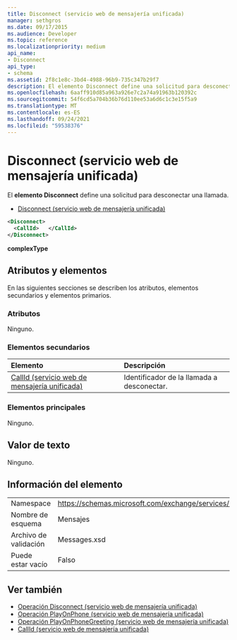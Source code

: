 ```yaml
---
title: Disconnect (servicio web de mensajería unificada)
manager: sethgros
ms.date: 09/17/2015
ms.audience: Developer
ms.topic: reference
ms.localizationpriority: medium
api_name:
- Disconnect
api_type:
- schema
ms.assetid: 2f8c1e8c-3bd4-4988-96b9-735c347b29f7
description: El elemento Disconnect define una solicitud para desconectar una llamada.
ms.openlocfilehash: 6aaff910d85a963a926e7c2a74a91963b120392c
ms.sourcegitcommit: 54f6cd5a704b36b76d110ee53a6d6c1c3e15f5a9
ms.translationtype: MT
ms.contentlocale: es-ES
ms.lasthandoff: 09/24/2021
ms.locfileid: "59538376"
---
```

# <a name="disconnect-um-web-service"></a>Disconnect (servicio web de mensajería unificada)

El **elemento Disconnect** define una solicitud para desconectar una llamada. 
  
- [Disconnect (servicio web de mensajería unificada)](disconnect-um-web-service.md)
  
```xml
<Disconnect>
  <CallId>   </CallId>
</Disconnect>
```

 **complexType**
## <a name="attributes-and-elements"></a>Atributos y elementos

En las siguientes secciones se describen los atributos, elementos secundarios y elementos primarios.
  
### <a name="attributes"></a>Atributos

Ninguno.
  
### <a name="child-elements"></a>Elementos secundarios

|**Elemento**|**Descripción**|
|:-----|:-----|
|[CallId (servicio web de mensajería unificada)](callid-um-web-service.md) <br/> |Identificador de la llamada a desconectar.  <br/> |
   
### <a name="parent-elements"></a>Elementos principales

Ninguno.
  
## <a name="text-value"></a>Valor de texto

Ninguno.
  
## <a name="element-information"></a>Información del elemento

|||
|:-----|:-----|
|Namespace  <br/> |https://schemas.microsoft.com/exchange/services/2006/messages  <br/> |
|Nombre de esquema  <br/> |Mensajes  <br/> |
|Archivo de validación  <br/> |Messages.xsd  <br/> |
|Puede estar vacío  <br/> |Falso  <br/> |
   
## <a name="see-also"></a>Ver también

- [Operación Disconnect (servicio web de mensajería unificada)](disconnect-operation-um-web-service.md)  
- [Operación PlayOnPhone (servicio web de mensajería unificada)](playonphone-operation-um-web-service.md) 
- [Operación PlayOnPhoneGreeting (servicio web de mensajería unificada)](playonphonegreeting-operation-um-web-service.md)  
- [CallId (servicio web de mensajería unificada)](callid-um-web-service.md)

